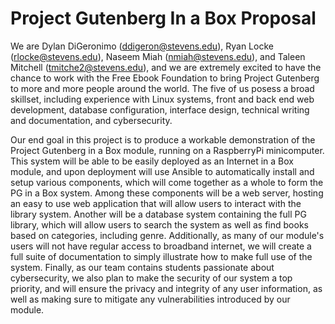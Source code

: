 # Project Gutenberg In a Box Proposal

We are Dylan DiGeronimo (ddigeron@stevens.edu), Ryan Locke (rlocke@stevens.edu), Naseem Miah (nmiah@stevens.edu), and Taleen Mitchell (tmitche2@stevens.edu), and we are extremely excited to have the chance to work with the Free Ebook Foundation to bring Project Gutenberg to more and more people around the world. The five of us posess a broad skillset, including experience with Linux systems, front and back end web development, database configuration, interface design, technical writing and documentation, and cybersecurity.

Our end goal in this project is to produce a workable demonstration of the Project Gutenberg in a Box module, running on a RaspberryPi minicomputer. This system will be able to be easily deployed as an Internet in a Box module, and upon deployment will use Ansible to automatically install and setup various components, which will come together as a whole to form the PG in a Box system. Among these components will be a web server, hosting an easy to use web application that will allow users to interact with the library system. Another will be a database system containing the full PG library, which will allow users to search the system as well as find books based on categories, including genre. Additionally, as many of our module's users will not have regular access to broadband internet, we will create a full suite of documentation to simply illustrate how to make full use of the system. Finally, as our team contains students passionate about cybersecurity, we also plan to make the security of our system a top priority, and will ensure the privacy and integrity of any user information, as well as making sure to mitigate any vulnerabilities introduced by our module.